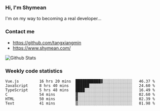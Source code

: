 ### Hi, I'm Shymean

I'm on my way to becoming a real developer...

### Contact me

- <https://github.com/tangxiangmin>
- <https://www.shymean.com/>

![Github Stats](https://github-readme-stats.vercel.app/api?username=tangxiangmin&show_icons=true&theme=dark)


###  Weekly code statistics

<!--START_SECTION:waka-->

```text
Vue.js         16 hrs 20 mins  ███████████▓░░░░░░░░░░░░░   46.37 %
JavaScript     8 hrs 40 mins   ██████░░░░░░░░░░░░░░░░░░░   24.60 %
TypeScript     5 hrs 48 mins   ████░░░░░░░░░░░░░░░░░░░░░   16.49 %
C              54 mins         ▓░░░░░░░░░░░░░░░░░░░░░░░░   02.60 %
HTML           50 mins         ▓░░░░░░░░░░░░░░░░░░░░░░░░   02.39 %
Text           41 mins         ▒░░░░░░░░░░░░░░░░░░░░░░░░   01.98 %
```

<!--END_SECTION:waka-->